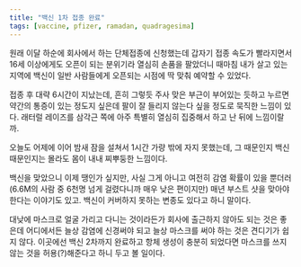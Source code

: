 ```yaml
---
title: "백신 1차 접종 완료"
tags: [vaccine, pfizer, ramadan, quadragesima]
---
```


원래 이달 하순에 회사에서 하는 단체접종에 신청했는데 갑자기 접종 속도가 빨라지면서 16세 이상에게도 오픈이 되는 분위기라 열심히 손품을 팔았더니 때마침 내가 살고 있는 지역에 백신이 일반 사람들에게 오픈되는 시점에 딱 맞춰 예약할 수 있었다. 

접종 후 대략 6시간이 지났는데, 흔히 그렇듯 주사 맞은 부근이 부어있는 듯하고 누르면 약간의 통증이 있는 정도지 싶은데 팔이 잘 들리지 않는다 싶을 정도로 묵직한 느낌이 있다. 래터럴 레이즈를 삼각근 쪽에 아주 특별히 열심히 집중해서 하고 난 뒤에 느낌이랄까. 

오늘도 어제에 이어 밤새 잠을 설쳐서 1시간 가량 밖에 자지 못했는데, 그 때문인지 백신 때문인지는 몰라도 몸이 내내 찌뿌둥한 느낌이다. 

백신을 맞았으니 이제 땡인가 싶지만, 사실 그게 아니고 여전히 감염 확률이 있을 뿐더러 (6.6M의 사람 중 6천명 넘게 걸렸다니까 매우 낮은 편이지만) 매년 부스트 샷을 맞아야 한다는 이야기도 있고. 백신이 커버하지 못하는 변종도 있다고 하니 말이다. 

대낮에 마스크로 얼굴 가리고 다니는 것이라든가 회사에 출근하지 않아도 되는 것은 좋은데 어디에서든 늘상 감염에 신경써야 되고 늘상 마스크를 써야 하는 것은 견디기가 쉽지 않다. 이곳에선 백신 2차까지 완료하고 항체 생성이 충분히 되었다면 마스크를 쓰지 않는 것을 허용(?)해준다고 하니 두고 볼 일이다. 